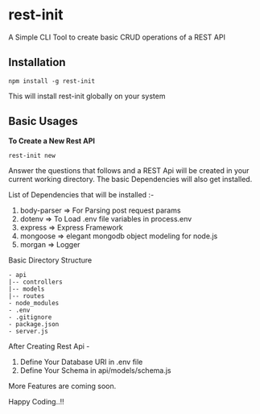 # rest-init

A Simple CLI Tool to create basic CRUD operations of a REST API

## Installation
```
npm install -g rest-init
```

This will install rest-init globally on your system

## Basic Usages

**To Create a New Rest API**
```
rest-init new
```

Answer the questions that follows and a REST Api will be created in your current working directory.
The basic Dependencies will also get installed.

List of Dependencies that will be installed :-

1. body-parser => For Parsing post request params
2. dotenv => To Load .env file variables in process.env
3. express => Express Framework
4. mongoose => elegant mongodb object modeling for node.js
5. morgan => Logger

Basic Directory Structure

```
- api
|-- controllers
|-- models
|-- routes
- node_modules
- .env
- .gitignore
- package.json
- server.js
```

After Creating Rest Api -
1. Define Your Database URI in .env file
2. Define Your Schema in api/models/schema.js

More Features are coming soon.

Happy Coding..!!